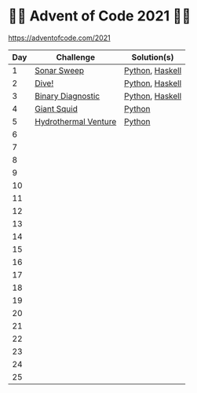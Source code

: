 # :christmas_tree::calendar: Advent of Code 2021 :calendar::christmas_tree:
https://adventofcode.com/2021

Day | Challenge | Solution(s)
--- | --- | ---
1 | [Sonar Sweep](https://adventofcode.com/2021/day/1) | [Python](https://github.com/rssbrrw/Advent-of-Code-2021/blob/main/01/1.py), [Haskell](https://github.com/rssbrrw/Advent-of-Code-2021/blob/main/01/1.hs)
2 | [Dive!](https://adventofcode.com/2021/day/2) | [Python](https://github.com/rssbrrw/Advent-of-Code-2021/blob/main/02/2.py), [Haskell](https://github.com/rssbrrw/Advent-of-Code-2021/blob/main/02/2.hs)
3 | [Binary Diagnostic](https://adventofcode.com/2021/day/3) | [Python](https://github.com/rssbrrw/Advent-of-Code-2021/blob/main/03/3.py), [Haskell](https://github.com/rssbrrw/Advent-of-Code-2021/blob/main/03/3.hs)
4 | [Giant Squid](https://adventofcode.com/2021/day/4) | [Python](https://github.com/rssbrrw/Advent-of-Code-2021/blob/main/04/4.py)
5 | [Hydrothermal Venture](https://adventofcode.com/2021/day/5) | [Python](https://github.com/rssbrrw/Advent-of-Code-2021/blob/main/05/5.py)
6 | | |
7 | | |
8 | | |
9 | | |
10 | | |
11 | | |
12 | | |
13 | | |
14 | | |
15 | | |
16 | | |
17 | | |
18 | | |
19 | | |
20 | | |
21 | | |
22 | | |
23 | | |
24 | | |
25 | | |
